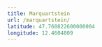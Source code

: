 ```yaml
---
title: Marquartstein
url: /marquartstein/
latitude: 47.760822600000004
longitude: 12.4604809
---
```

